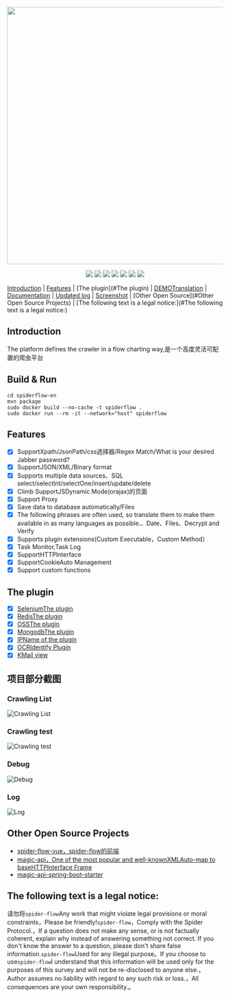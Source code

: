 <p align="center">
    <img src="https://www.spiderflow.org/images/logo.svg" width="600">
</p>
<p align="center">
    <a target="_blank" href="https://www.oracle.com/technetwork/java/javase/downloads/index.html"><img src="https://img.shields.io/badge/JDK-1.8+-green.svg" /></a>
    <a target="_blank" href="https://www.spiderflow.org"><img src="https://img.shields.io/badge/Docs-latest-blue.svg"/></a>
    <a target="_blank" href="https://github.com/ssssssss-team/spider-flow/releases"><img src="https://img.shields.io/github/v/release/ssssssss-team/spider-flow?logo=github"></a>
    <a target="_blank" href='https://gitee.com/ssssssss-team/spider-flow'><img src="https://gitee.com/ssssssss-team/spider-flow/badge/star.svg?theme=white" /></a>
    <a target="_blank" href='https://github.com/ssssssss-team/spider-flow'><img src="https://img.shields.io/github/stars/ssssssss-team/spider-flow.svg?style=social"/></a>
    <a target="_blank" href="LICENSE"><img src="https://img.shields.io/:license-MIT-blue.svg"></a>
    <a target="_blank" href="https://shang.qq.com/wpa/qunwpa?idkey=10faa4cf9743e0aa379a72f2ad12a9e576c81462742143c8f3391b52e8c3ed8d"><img src="https://img.shields.io/badge/Join-QQGroup-blue"></a>
</p>

[Introduction](#Introduction) | [Features](#Features) | [The plugin](#The plugin) | <a target="_blank" href="http://demo.spiderflow.org">DEMOTranslation</a> | <a target="_blank" href="https://www.spiderflow.org">Documentation</a> | <a target="_blank" href="https://www.spiderflow.org/changelog.html">Updated log</a> | [Screenshot](#项目部分截图) | [Other Open Source](#Other Open Source Projects) | [The following text is a legal notice:](#The following text is a legal notice:)

## Introduction
The platform defines the crawler in a flow charting way,是一个高度灵活可配置的爬虫平台

## Build & Run

```
cd spiderflow-en
mvn package
sudo docker build --no-cache -t spiderflow .
sudo docker run --rm -it --network="host" spiderflow
```

## Features
- [x] SupportXpath/JsonPath/css选择器/Regex Match/What is your desired Jabber password?
- [x] SupportJSON/XML/Binary format
- [x] Supports multiple data sources、SQL select/selectInt/selectOne/insert/update/delete
- [x] Climb SupportJSDynamic Mode(orajax)的页面
- [x] Support Proxy
- [x] Save data to database automatically/Files
- [x] The following phrases are often used, so translate them to make them available in as many languages as possible.、Date、Files、Decrypt and Verify
- [x] Supports plugin extensions(Custom Executable，Custom Method）
- [x] Task Monitor,Task Log
- [x] SupportHTTPInterface
- [x] SupportCookieAuto Management
- [x] Support custom functions

## The plugin
- [x] [SeleniumThe plugin](https://gitee.com/ssssssss-team/spider-flow-selenium)
- [x] [RedisThe plugin](https://gitee.com/ssssssss-team/spider-flow-redis)
- [x] [OSSThe plugin](https://gitee.com/ssssssss-team/spider-flow-oss)
- [x] [MongodbThe plugin](https://gitee.com/ssssssss-team/spider-flow-mongodb)
- [x] [IPName of the plugin](https://gitee.com/ssssssss-team/spider-flow-proxypool)
- [x] [OCRIdentify Plugin](https://gitee.com/ssssssss-team/spider-flow-ocr)
- [x] [KMail view](https://gitee.com/ssssssss-team/spider-flow-mailbox)

## 项目部分截图
### Crawling List
![Crawling List](https://images.gitee.com/uploads/images/2020/0412/104521_e1eb3fbb_297689.png "list.png")
### Crawling test
![Crawling test](https://images.gitee.com/uploads/images/2020/0412/104659_b06dfbf0_297689.gif "test.gif")
### Debug
![Debug](https://images.gitee.com/uploads/images/2020/0412/104741_f9e1190e_297689.png "debug.png")
### Log
![Log](https://images.gitee.com/uploads/images/2020/0412/104800_a757f569_297689.png "logo.png")

## Other Open Source Projects
- [spider-flow-vue，spider-flow的前端](https://gitee.com/ssssssss-team/spider-flow-vue)
- [magic-api，One of the most popular and well-knownXMLAuto-map to baseHTTPInterface Frame](https://gitee.com/ssssssss-team/magic-api)
- [magic-api-spring-boot-starter](https://gitee.com/ssssssss-team/magic-api-spring-boot-starter)


## The following text is a legal notice:
请勿将`spider-flow`Any work that might violate legal provisions or moral constraints，Please be friendly!`spider-flow`，Comply with the Spider Protocol.，If a question does not make any sense, or is not factually coherent, explain why instead of answering something not correct. If you don't know the answer to a question, please don't share false information.`spider-flow`Used for any illegal purpose。If you choose to use`spider-flow`I understand that this information will be used only for the purposes of this survey and will not be re-disclosed to anyone else.，Author assumes no liability with regard to any such risk or loss.，All consequences are your own responsibility.。
